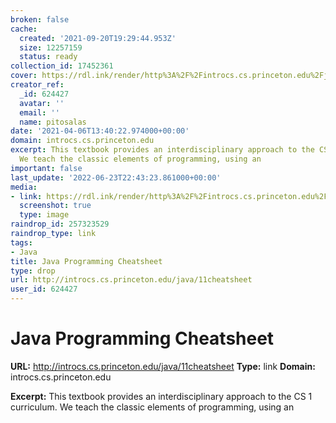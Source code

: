 ```yaml
---
broken: false
cache:
  created: '2021-09-20T19:29:44.953Z'
  size: 12257159
  status: ready
collection_id: 17452361
cover: https://rdl.ink/render/http%3A%2F%2Fintrocs.cs.princeton.edu%2Fjava%2F11cheatsheet
creator_ref:
  _id: 624427
  avatar: ''
  email: ''
  name: pitosalas
date: '2021-04-06T13:40:22.974000+00:00'
domain: introcs.cs.princeton.edu
excerpt: This textbook provides an interdisciplinary approach to the CS 1 curriculum.
  We teach the classic elements of programming, using an
important: false
last_update: '2022-06-23T22:43:23.861000+00:00'
media:
- link: https://rdl.ink/render/http%3A%2F%2Fintrocs.cs.princeton.edu%2Fjava%2F11cheatsheet
  screenshot: true
  type: image
raindrop_id: 257323529
raindrop_type: link
tags:
- Java
title: Java Programming Cheatsheet
type: drop
url: http://introcs.cs.princeton.edu/java/11cheatsheet
user_id: 624427
---
```


# Java Programming Cheatsheet

**URL:** http://introcs.cs.princeton.edu/java/11cheatsheet
**Type:** link
**Domain:** introcs.cs.princeton.edu

**Excerpt:** This textbook provides an interdisciplinary approach to the CS 1 curriculum. We teach the classic elements of programming, using an
